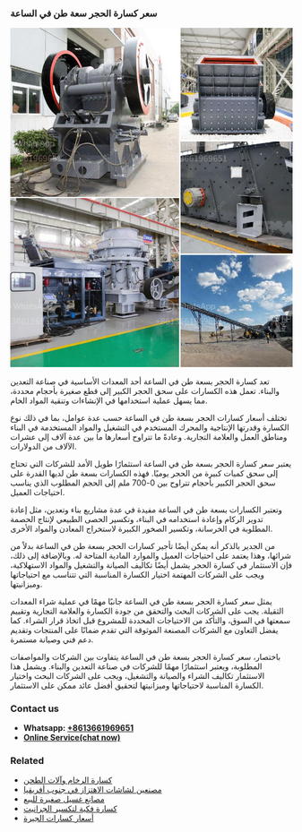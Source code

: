 <h3>سعر كسارة الحجر سعة طن في الساعة</h3><img src='1701851010.jpg' alt=''><p>تعد كسارة الحجر بسعة طن في الساعة أحد المعدات الأساسية في صناعة التعدين والبناء. تعمل هذه الكسارات على سحق الحجر الكبير إلى قطع صغيرة بأحجام محددة، مما يسهل عملية استخدامها في الإنشاءات وتنقية المواد الخام.</p><p>تختلف أسعار كسارات الحجر بسعة طن في الساعة حسب عدة عوامل، بما في ذلك نوع الكسارة وقدرتها الإنتاجية والمحرك المستخدم في التشغيل والمواد المستخدمة في البناء ومناطق العمل والعلامة التجارية. وعادةً ما تتراوح أسعارها ما بين عدة آلاف إلى عشرات الآلاف من الدولارات.</p><p>يعتبر سعر كسارة الحجر بسعة طن في الساعة استثمارًا طويل الأمد للشركات التي تحتاج إلى سحق كميات كبيرة من الحجر يوميًا. فهذه الكسارات بسعة طن لديها القدرة على سحق الحجر الكبير بأحجام تتراوح بين 0-700 ملم إلى الحجم المطلوب الذي يناسب احتياجات العميل.</p><p>وتعتبر الكسارات بسعة طن في الساعة مفيدة في عدة مشاريع بناء وتعدين، مثل إعادة تدوير الركام وإعادة استخدامه في البناء، وتكسير الحصى الطبيعي لإنتاج الحصمة المطلوبة في الخرسانة، وتكسير الصخور الكبيرة لاستخراج المعادن والمواد الأخرى.</p><p>من الجدير بالذكر أنه يمكن أيضًا تأجير كسارات الحجر بسعة طن في الساعة بدلاً من شرائها، وهذا يعتمد على احتياجات العميل والموارد المادية المتاحة له. وبالإضافة إلى ذلك، فإن الاستثمار في كسارة الحجر يشمل أيضًا تكاليف الصيانة والتشغيل والمواد الاستهلاكية، ويجب على الشركات المهتمة اختيار الكسارة المناسبة التي تتناسب مع احتياجاتها وميزانيتها.</p><p>يمثل سعر كسارة الحجر بسعة طن في الساعة جانبًا مهمًا في عملية شراء المعدات الثقيلة. يجب على الشركات البحث والتحقق من جودة الكسارة والعلامة التجارية وتقييم سمعتها في السوق، والتأكد من الاحتياجات المحددة للمشروع قبل اتخاذ قرار الشراء. كما يفضل التعاون مع الشركات المصنعة الموثوقة التي تقدم ضمانًا على المنتجات وتقديم دعم فني وصيانة مستمرة.</p><p>باختصار، سعر كسارة الحجر بسعة طن في الساعة يتفاوت بين الشركات والمواصفات المطلوبة، ويعتبر استثمارًا مهمًا للشركات في صناعة التعدين والبناء. ويشمل هذا الاستثمار تكاليف الشراء والصيانة والتشغيل، ويجب على الشركات البحث واختيار الكسارة المناسبة لاحتياجاتها وميزانيتها لتحقيق أفضل عائد ممكن على الاستثمار.</p><h3>Contact us</h3><ul><li><strong>Whatsapp:&nbsp;<a href="https://wa.me/8613661969651">+8613661969651</a></strong></li><li><a href="https://swt.shibang-china.com/?git&amp;zhl&amp;سعر كسارة الحجر سعة طن في الساعة"><strong>Online Service(chat now)</strong></a></li></ul><h3>Related</h3><ul><li><a href='كسارة الرخام وآلات الطحن.md'>كسارة الرخام وآلات الطحن</a></li><li><a href='مصنعين لشاشات الاهتزاز في جنوب أفريقيا.md'>مصنعين لشاشات الاهتزاز في جنوب أفريقيا</a></li><li><a href='مصانع غسيل صغيرة للبيع.md'>مصانع غسيل صغيرة للبيع</a></li><li><a href='كسارة فكية لتكسير الجرانيت.md'>كسارة فكية لتكسير الجرانيت</a></li><li><a href='أسعار كسارات الجيرة.md'>أسعار كسارات الجيرة</a></li></ul>